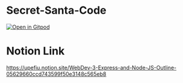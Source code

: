# Secret-Santa-Code
[![Open in Gitpod](https://gitpod.io/button/open-in-gitpod.svg)](https://gitpod.io/#https://github.com/DanielOrtiz0220/Secret-Santa-Code)

# Notion Link
https://upefiu.notion.site/WebDev-3-Express-and-Node-JS-Outline-05629660ccd743599f50e3148c565eb8